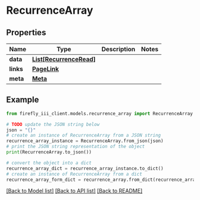 # RecurrenceArray


## Properties

Name | Type | Description | Notes
------------ | ------------- | ------------- | -------------
**data** | [**List[RecurrenceRead]**](RecurrenceRead.md) |  | 
**links** | [**PageLink**](PageLink.md) |  | 
**meta** | [**Meta**](Meta.md) |  | 

## Example

```python
from firefly_iii_client.models.recurrence_array import RecurrenceArray

# TODO update the JSON string below
json = "{}"
# create an instance of RecurrenceArray from a JSON string
recurrence_array_instance = RecurrenceArray.from_json(json)
# print the JSON string representation of the object
print(RecurrenceArray.to_json())

# convert the object into a dict
recurrence_array_dict = recurrence_array_instance.to_dict()
# create an instance of RecurrenceArray from a dict
recurrence_array_form_dict = recurrence_array.from_dict(recurrence_array_dict)
```
[[Back to Model list]](../README.md#documentation-for-models) [[Back to API list]](../README.md#documentation-for-api-endpoints) [[Back to README]](../README.md)


